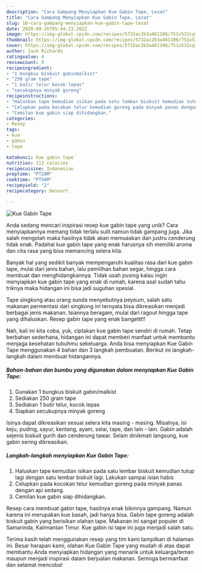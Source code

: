 ```yaml
---
description: "Cara Gampang Menyiapkan Kue Gabin Tape, Lezat"
title: "Cara Gampang Menyiapkan Kue Gabin Tape, Lezat"
slug: 16-cara-gampang-menyiapkan-kue-gabin-tape-lezat
date: 2020-09-26T05:44:23.202Z
image: https://img-global.cpcdn.com/recipes/5732ac2b3a461106/751x532cq70/kue-gabin-tape-foto-resep-utama.jpg
thumbnail: https://img-global.cpcdn.com/recipes/5732ac2b3a461106/751x532cq70/kue-gabin-tape-foto-resep-utama.jpg
cover: https://img-global.cpcdn.com/recipes/5732ac2b3a461106/751x532cq70/kue-gabin-tape-foto-resep-utama.jpg
author: Jack Richards
ratingvalue: 4
reviewcount: 9
recipeingredient:
- "1 bungkus biskuit gabinmalkist"
- "250 gram tape"
- "1 butir telur kocok lepas"
- "secukupnya minyak goreng"
recipeinstructions:
- "Haluskan tape kemudian isikan pada satu lembar biskuit kemudian tutup lagi dengan satu lembar biskuit lagi. Lakukan sampai isian habis"
- "Celupkan pada kocokan telur kemudian goreng pada minyak panas dengan api sedang."
- "Cemilan kue gabin siap dihidangkan."
categories:
- Resep
tags:
- kue
- gabin
- tape

katakunci: kue gabin tape 
nutrition: 113 calories
recipecuisine: Indonesian
preptime: "PT28M"
cooktime: "PT56M"
recipeyield: "2"
recipecategory: Dessert

---
```



![Kue Gabin Tape](https://img-global.cpcdn.com/recipes/5732ac2b3a461106/751x532cq70/kue-gabin-tape-foto-resep-utama.jpg)

Anda sedang mencari inspirasi resep kue gabin tape yang unik? Cara menyiapkannya memang tidak terlalu sulit namun tidak gampang juga. Jika salah mengolah maka hasilnya tidak akan memuaskan dan justru cenderung tidak enak. Padahal kue gabin tape yang enak harusnya sih memiliki aroma dan cita rasa yang bisa memancing selera kita.

Banyak hal yang sedikit banyak mempengaruhi kualitas rasa dari kue gabin tape, mulai dari jenis bahan, lalu pemilihan bahan segar, hingga cara membuat dan menghidangkannya. Tidak usah pusing kalau ingin menyiapkan kue gabin tape yang enak di rumah, karena asal sudah tahu triknya maka hidangan ini bisa jadi suguhan spesial.

Tape singkong atau orang sunda menyebutnya peyeum, salah satu makanan permentasi dari singkong ini ternyata bisa dikreasikan menjadi berbagai jenis makanan. Isiannya beragam, mulai dari ragout hingga tape yang dihaluskan. Resep gabin tape yang enak bangettt!!


Nah, kali ini kita coba, yuk, ciptakan kue gabin tape sendiri di rumah. Tetap berbahan sederhana, hidangan ini dapat memberi manfaat untuk membantu menjaga kesehatan tubuhmu sekeluarga. Anda bisa menyiapkan Kue Gabin Tape menggunakan 4 bahan dan 3 langkah pembuatan. Berikut ini langkah-langkah dalam membuat hidangannya.

<!--inarticleads1-->

##### Bahan-bahan dan bumbu yang digunakan dalam menyiapkan Kue Gabin Tape:

1. Gunakan 1 bungkus biskuit gabin/malkist
1. Sediakan 250 gram tape
1. Sediakan 1 butir telur, kocok lepas
1. Siapkan secukupnya minyak goreng


Isinya dapat dikreasikan sesuai selera kita masing - masing. Misalnya, isi keju, puding, sayur, kentang, ayam, selai, tape, dan lain - lain. Gabin adalah sejenis biskuit gurih dan cenderung tawar. Selain dinikmati langsung, kue gabin sering dikreasikan. 

<!--inarticleads2-->

##### Langkah-langkah menyiapkan Kue Gabin Tape:

1. Haluskan tape kemudian isikan pada satu lembar biskuit kemudian tutup lagi dengan satu lembar biskuit lagi. Lakukan sampai isian habis
1. Celupkan pada kocokan telur kemudian goreng pada minyak panas dengan api sedang.
1. Cemilan kue gabin siap dihidangkan.


Resep cara membuat gabin tape, hasilnya enak bikinnya gampang. Namun karena ini merupakan kue basah, jadi hanya bisa. Gabin tape goreng adalah biskuit gabin yang berisikan olahan tape. Makanan ini sangat populer di Samarinda, Kalimantan Timur. Kue gabin isi tape ini juga menjadi salah satu. 

Terima kasih telah menggunakan resep yang tim kami tampilkan di halaman ini. Besar harapan kami, olahan Kue Gabin Tape yang mudah di atas dapat membantu Anda menyiapkan hidangan yang menarik untuk keluarga/teman maupun menjadi inspirasi dalam berjualan makanan. Semoga bermanfaat dan selamat mencoba!
